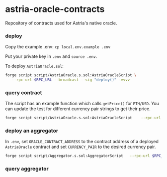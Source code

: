 # astria-oracle-contracts

Repository of contracts used for Astria's native oracle.

### deploy 

Copy the example .env: `cp local.env.example .env`

Put your private key in `.env` and `source .env`.

To deploy `AstriaOracle.sol`:

```sh
forge script script/AstriaOracle.s.sol:AstriaOracleScript \
   --rpc-url $RPC_URL --broadcast --sig "deploy()" -vvvv
```

### query contract

The script has an example function which calls `getPrice()` for `ETH/USD`. You can update the test for different currency pair strings to get their price.

```sh
forge script script/AstriaOracle.s.sol:AstriaOracleScript    --rpc-url $RPC_URL --broadcast --sig "getPrice()" -vvvv
```

### deploy an aggregator 

In `.env`, set `ORACLE_CONTRACT_ADDRESS` to the contract address of a deployed `AstriaOracle` contract and set `CURRENCY_PAIR` to the desired currency pair.

```sh
forge script script/Aggregator.s.sol:AggregatorScript   --rpc-url $RPC_URL --broadcast --sig "deploy()" -vvvv
```

### query aggregator
